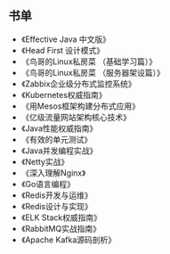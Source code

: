 ## 书单

* 《Effective Java 中文版》
* 《Head First 设计模式》
* 《鸟哥的Linux私房菜 （基础学习篇）》
* 《鸟哥的Linux私房菜 （服务器架设篇）》
* 《Zabbix企业级分布式监控系统》
* 《Kubernetes权威指南》
* 《用Mesos框架构建分布式应用》
* 《亿级流量网站架构核心技术》
* 《Java性能权威指南》
* 《有效的单元测试》
* 《Java并发编程实战》
* 《Netty实战》
* 《深入理解Nginx》
* 《Go语言编程》
* 《Redis开发与运维》
* 《Redis设计与实现》
* 《ELK Stack权威指南》
* 《RabbitMQ实战指南》
* 《Apache Kafka源码剖析》




